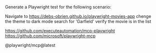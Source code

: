 Generate a Playwright test for the following scenario:

Navigate to https://debs-obrien.github.io/playwright-movies-app
chenge the theme to dark mode
search for 'Garfield'
verify the movie is in the list


https://github.com/executeautomation/mcp-playwright
https://github.com/microsoft/playwright-mcp

@playwright/mcp@latest
